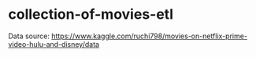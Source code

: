 # collection-of-movies-etl
Data source: https://www.kaggle.com/ruchi798/movies-on-netflix-prime-video-hulu-and-disney/data
